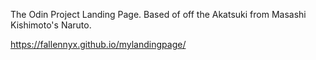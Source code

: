 
The Odin Project Landing Page. Based of off the Akatsuki from Masashi Kishimoto's Naruto.

https://fallennyx.github.io/mylandingpage/
